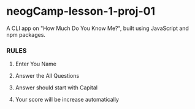 # neogCamp-lesson-1-proj-01
A CLI app on "How Much Do You Know Me?", built using JavaScript and npm packages.

### RULES
1. Enter You Name

2. Answer the All Questions

3. Answer should start with Capital

4. Your score will be increase automatically
